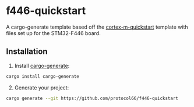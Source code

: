 # f446-quickstart

A cargo-generate template based off the [cortex-m-quickstart](https://github.com/rust-embedded/cortex-m-quickstart) template with files set up for the STM32-F446 board.

## Installation

1. Install [cargo-generate](https://github.com/ashleygwilliams/cargo-generate):
```bash
cargo install cargo-generate
```
2. Generate your project:
```bash
cargo generate --git https://github.com/protocol66/f446-quickstart
```
